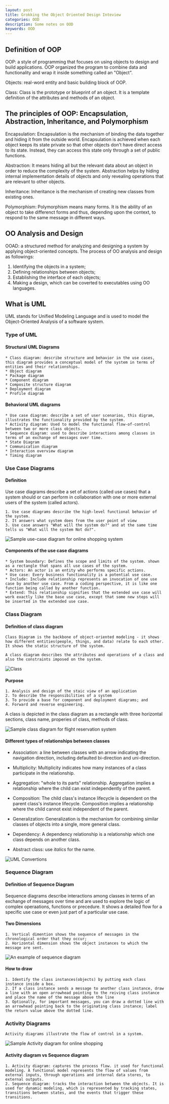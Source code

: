 ```yaml
---
layout: post
title: Grokking the Object Oriented Design Inteview
categories: OOD
description: Some notes on OOD
keywords: OOD
---
```


## Definition of OOP

OOP: a style of programming that focuses on using objects to design and build applications. OOP organized the program to combine data and functionality and wrap it inside something called an "Object".

Objects: real-word entity and basic building block of OOP.

Class: Class is the prototype or blueprint of an object. It is a template definition of the attributes and methods of an object.

## The principles of OOP: Encapsulation, Abstraction, Inheritance, and Polymorphism

Encapsulation: Encapsulation is the mechanism of binding the data together and hiding it from the outside world. Encapsulation is achieved when each object keeps its state private so that other objects don't have direct access to its state. Instead, they can access this state only through a set of public functions.

Abstraction: It means hiding all but the relevant data about an object in order to reduce the complexity of the system. Abstraction helps by hiding internal implementation details of objects and only revealing operations that are relevant to other objects.

Inheritance: Inheritance is the mechanism of creating new classes from existing ones.

Polymorphism: Polymorphism means many forms. It is the ability of an object to take differenct forms and thus, depending upon the context, to respond to the same message in different ways.

## OO Analysis and Design

OOAD: a structured method for analyzing and designing a system by applying object-oriented concepts. The process of OO analysis and design as followings:

1. Identifying the objects in a system;
2. Defining relationships between objects;
3. Establishing the interface of each objects;
4. Making a design, which can be coverted to executables using OO languages.

## What is UML

UML stands for Unified Modeling Language and is used to model the Object-Oriented Analysis of a software system.

### Type of UML

#### Structural UML Diagrams

    * Class diagram: describe structure and behavior in the use cases, this diagram provides a conceptual model of the system in terms of entities and their relationships.
    * Object diagram
    * Package diagram
    * Component diagram
    * Composite structure diagram
    * Deployment diagram
    * Profile diagram
  
#### Behavioral UML diagrams

    * Use case diagram: describe a set of user scenarios, this digram, illustrates the functionality provided by the system.
    * Activity diagram: Used to model the functional flow-of-control between two or more class objects.
    * Sequence diagram: used to describe interactions among classes in terms of an exchange of messages over time.
    * State Diagram
    * Communication diagram
    * Interaction overview diagram
    * Timing diagram

### Use Case Diagrams

#### Definition

Use case diagrams describe a set of actions (called use cases) that a system should or can perform in collaboration with one or more external users of the system (called actors).

    1. Use case diagrams describe the high-level functional behavior of the system. 
    2. It answers what system does from the user point of view
    3. Use case answers "What will the system do?" and at the same time tells us "What will the system Not do?". 
   
![Sample use-case diagram for online shopping system](https://raw.githubusercontent.com/wbing520/wbing520.github.io/master/images/OOD/Use%20Case%20Diagrams%20-%20Grokking%20the%20Object%20Oriented%20Design%20Interview.png)

#### Components of the use case diagrams

    * System boundary: Defines the scope and limits of the system. shown as a rectangle that spans all use cases of the system. 
    * Actors: An actor is an entity who performs specific actions. 
    * Use case: Every business functionality is a potential use case.
    * Include: Include relationship represents an invocation of one use case by another use case. From a coding perspective, it is like one function being called by another function.
    * Extend: This relationship signifies that the extended use case will work exactly like the base use case, except that some new steps will be inserted in the extended use case.
  
### Class Diagram

#### Definition of class diagram

    Class Diagram is the backbone of object-oriented modeling - it shows how different entities(people, things, and data) relate to each other. It shows the static structure of the system.  

    A class diagram describes the attributes and operations of a class and also the constraints imposed on the system. 
![Class](https://raw.githubusercontent.com/wbing520/wbing520.github.io/master/images/OOD/Class%20Diagram%20-%20Grokking%20the%20Object%20Oriented%20Design%20Interview.png)

#### Purpose

    1. Analysis and design of the staic view of an application
    2. To describe the responsibilities of a system
    3. To provide a base for component and deployment diagrams; and 
    4. Forward and reverse engineering.

A class is depicted in the class diagram as a rectangle with three horizontal sections, class name, properies of class, methods of class.

![Sample class diagram for flight reservation system](https://raw.githubusercontent.com/wbing520/wbing520.github.io/master/images/OOD/FightReserveSystem_Class%20Diagram%20-%20Grokking%20the%20Object%20Oriented%20Design%20Interview.png)

#### Different types of relationships between classes

* Association: a line between classes with an arrow indicating the navigation direction, including defaulted bi-direction and uni-direction.

* Multiplicity: Multiplicity indicates how many instances of a class participate in the relationship.

* Aggregation: "whole to its parts" relationship. Aggregation implies a relationship where the child can exist independently of the parent.

* Composition: The child class's instance lifecycle is dependent on the parent class's instance lifecycle. Composition implies a relationship where the child cannot exist independent of the parent.

* Generalization: Generalization is the mechanism for combining similar classes of objects into a single, more general class.

* Dependency: A dependency relationship is a relationship which one class depends on another class.
  
* Abstract class: use *italics* for the name.

![UML Convertions](https://raw.githubusercontent.com/wbing520/wbing520.github.io/master/images/OOD/UML%20Conversion-Class%20Diagram%20-%20Grokking%20the%20Object%20Oriented%20Design%20Interview(1).png)

### Sequence Diagram

#### Definition of Sequence Diagram

Sequence diagrams describe interactions among classes in terms of an exchange of messages over time and are used to explore the logic of complex operaations, functions or precedure. It shows a detailed flow for a specific use case or even just part of a particular use case.

#### Two Dimensions

    1. Vertical dimention shows the sequence of messages in the chronological order that they occur;
    2. Horizontal dimension shows the object instances to which the message are sent.

![An example of sequence diagram](https://raw.githubusercontent.com/wbing520/wbing520.github.io/master/images/OOD/Sequence%20diagram%20-%20Grokking%20the%20Object%20Oriented%20Design%20Interview.png)

#### How to draw

    1. Identify the class instances(objects) by putting each class instance inside a box. 
    2. If a class instance sends a message to another class instance, draw a line with an open arrowhead pointing to the reiving class instance and place the name of the message above the line
    3. Optionally, for important messages, you can draw a dotted line with an arrowhead pointing back to the originating class instance; label the return value above the dotted line.

### Activity Diagrams

    Activity diagrams illustrate the flow of control in a system. 
![Sample Activity diagram for online shopping](https://raw.githubusercontent.com/wbing520/wbing520.github.io/master/images/OOD/Activity%20Diagrams%20-%20Grokking%20the%20Object%20Oriented%20Design%20Interview.png)

#### Activity diagram vs Sequence diagram

    1. Activity diagram: captures the process flow. it used for functional modeling. A functional model represents the flow of values from external inputs, through operations and internal data stores, to external outputs. 
    2. Sequence diagram: tracks the interaction between the objects. It is used for dynamic modeling, which is represented by tracking states, transitions between states, and the events that trigger these transitions.
